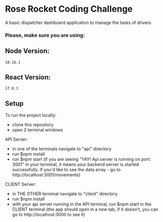 # Rose Rocket Coding Challenge

A basic dispatcher dashboard application to manage the tasks of drivers

### Please, make sure you are using:

## Node Version:

`10.16.1`

## React Version:

`17.0.1`

## Setup

To run the project locally:

- clone this repository
- open 2 terminal windows

API Server:

- in one of the terminals navigate to "api" directory
- run $npm install
- run $npm start
  (if you are seeing "YAY! Api server is running on port: 3001" in your terminal, it means your backend server is started successfully. If you'd like to see the data array - go to http://localhost:3001/movements)

CLIENT Server:

- in THE OTHER terminal navigate to "client" directory
- run $npm install
- with your api server running in the API terminal, run $npm start in the CLIENT terminal
  (the app should open in a new tab, if it doesn't, you can go to http://localhost:3000 to see it)
